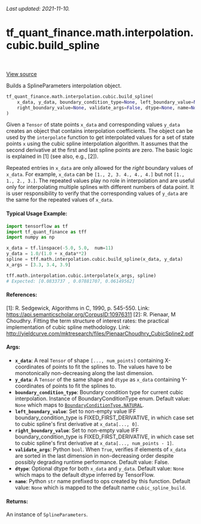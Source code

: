 <!--
This file is generated by a tool. Do not edit directly.
For open-source contributions the docs will be updated automatically.
-->

*Last updated: 2021-11-10.*

<div itemscope itemtype="http://developers.google.com/ReferenceObject">
<meta itemprop="name" content="tf_quant_finance.math.interpolation.cubic.build_spline" />
<meta itemprop="path" content="Stable" />
</div>

# tf_quant_finance.math.interpolation.cubic.build_spline

<!-- Insert buttons and diff -->

<table class="tfo-notebook-buttons tfo-api" align="left">
</table>

<a target="_blank" href="https://github.com/google/tf-quant-finance/blob/master/tf_quant_finance/math/interpolation/cubic/cubic_interpolation.py">View source</a>



Builds a SplineParameters interpolation object.

```python
tf_quant_finance.math.interpolation.cubic.build_spline(
    x_data, y_data, boundary_condition_type=None, left_boundary_value=None,
    right_boundary_value=None, validate_args=False, dtype=None, name=None
)
```



<!-- Placeholder for "Used in" -->

Given a `Tensor` of state points `x_data` and corresponding values `y_data`
creates an object that contains interpolation coefficients. The object can be
used by the `interpolate` function to get interpolated values for a set of
state points `x` using the cubic spline interpolation algorithm.
It assumes that the second derivative at the first and last spline points
are zero. The basic logic is explained in [1] (see also, e.g., [2]).

Repeated entries in `x_data` are only allowed for the *right* boundary values
of `x_data`.
For example, `x_data` can be `[1., 2, 3. 4., 4., 4.]` but not
`[1., 1., 2., 3.]`. The repeated values play no role in interpolation and are
useful only for interpolating multiple splines with different numbers of data
point. It is user responsibility to verify that the corresponding
values of `y_data` are the same for the repeated values of `x_data`.

#### Typical Usage Example:



```python
import tensorflow as tf
import tf_quant_finance as tff
import numpy as np

x_data = tf.linspace(-5.0, 5.0,  num=11)
y_data = 1.0/(1.0 + x_data**2)
spline = tff.math.interpolation.cubic.build_spline(x_data, y_data)
x_args = [3.3, 3.4, 3.9]

tff.math.interpolation.cubic.interpolate(x_args, spline)
# Expected: [0.0833737 , 0.07881707, 0.06149562]
```

#### References:
[1]: R. Sedgewick, Algorithms in C, 1990, p. 545-550.
  Link: https://api.semanticscholar.org/CorpusID:10976311
[2]: R. Pienaar, M Choudhry. Fitting the term structure of interest rates:
  the practical implementation of cubic spline methodology.
  Link:
  http://yieldcurve.com/mktresearch/files/PienaarChoudhry_CubicSpline2.pdf

#### Args:


* <b>`x_data`</b>: A real `Tensor` of shape `[..., num_points]` containing
  X-coordinates of points to fit the splines to. The values have to be
  monotonically non-decreasing along the last dimension.
* <b>`y_data`</b>: A `Tensor` of the same shape and `dtype` as `x_data` containing
  Y-coordinates of points to fit the splines to.
* <b>`boundary_condition_type`</b>: Boundary condition type for current cubic
  interpolation. Instance of BoundaryConditionType enum.
  Default value: `None` which maps to <a href="../../../../tf_quant_finance/math/interpolation/cubic/BoundaryConditionType.md#NATURAL"><code>BoundaryConditionType.NATURAL</code></a>.
* <b>`left_boundary_value`</b>: Set to non-empty value IFF boundary_condition_type is
  FIXED_FIRST_DERIVATIVE, in which case set to cubic spline's first
  derivative at `x_data[..., 0]`.
* <b>`right_boundary_value`</b>: Set to non-empty value IFF boundary_condition_type is
  FIXED_FIRST_DERIVATIVE, in which case set to cubic spline's first
  derivative at `x_data[..., num_points - 1]`.
* <b>`validate_args`</b>: Python `bool`. When `True`, verifies if elements of `x_data`
  are sorted in the last dimension in non-decreasing order despite possibly
  degrading runtime performance.
  Default value: False.
* <b>`dtype`</b>: Optional dtype for both `x_data` and `y_data`.
  Default value: `None` which maps to the default dtype inferred by
    TensorFlow.
* <b>`name`</b>: Python `str` name prefixed to ops created by this function.
  Default value: `None` which is mapped to the default name
    `cubic_spline_build`.


#### Returns:

An instance of `SplineParameters`.

